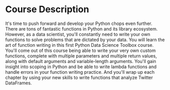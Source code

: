 # Course Description

It's time to push forward and develop your Python chops even further. There are tons of fantastic functions in Python and its library ecosystem. However, as a data scientist, you'll constantly need to write your own functions to solve problems that are dictated by your data. You will learn the art of function writing in this first Python Data Science Toolbox course. You'll come out of this course being able to write your very own custom functions, complete with multiple parameters and multiple return values, along with default arguments and variable-length arguments. You'll gain insight into scoping in Python and be able to write lambda functions and handle errors in your function writing practice. And you'll wrap up each chapter by using your new skills to write functions that analyze Twitter DataFrames.